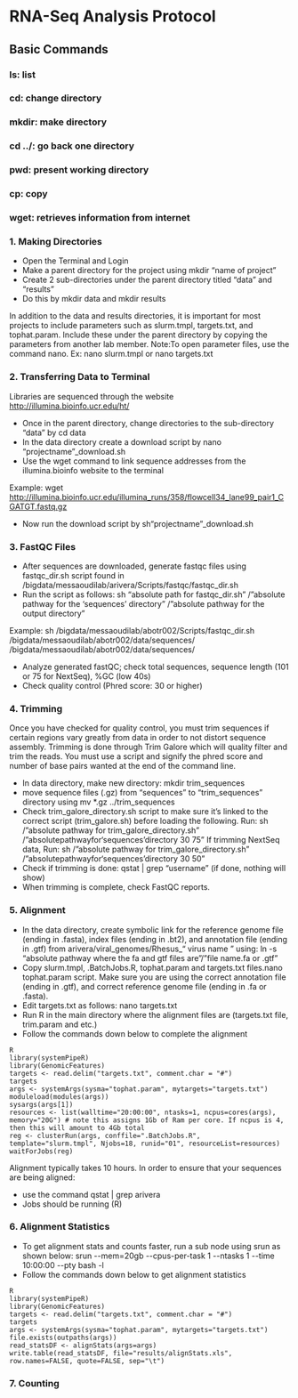# RNA-Seq Analysis Protocol
## Basic Commands

### ls: list
### cd: change directory
### mkdir: make directory
### cd ../: go back one directory
### pwd: present working directory
### cp: copy
### wget: retrieves information from internet



### 1. Making Directories
- Open the Terminal and Login
- Make a parent directory for the project using mkdir “name of project”
- Create 2 sub-directories under the parent directory titled “data” and “results”
- Do this by mkdir data and mkdir results

In addition to the data and results directories, it is important for most projects to include parameters such as slurm.tmpl, targets.txt, and tophat.param. Include these under the parent directory by copying the parameters from another lab member. Note:To open parameter files, use the command nano. Ex:  nano slurm.tmpl or nano targets.txt

### 2. Transferring Data to Terminal
Libraries are sequenced through the website http://illumina.bioinfo.ucr.edu/ht/

- Once in the parent directory, change directories to the sub-directory “data” by cd data
- In the data directory create a download script by nano “projectname”_download.sh
- Use the wget command to link sequence addresses from the illumina.bioinfo website to the terminal

Example:
wget http://illumina.bioinfo.ucr.edu/illumina_runs/358/flowcell34_lane99_pair1_CGATGT.fastq.gz

- Now run the download script by sh“projectname”_download.sh

### 3. FastQC Files
- After sequences are downloaded, generate fastqc files using fastqc_dir.sh script found in    /bigdata/messaoudilab/arivera/Scripts/fastqc/fastqc_dir.sh
- Run the script as follows: sh “absolute path for fastqc_dir.sh” /”absolute pathway  for the ‘sequences’ directory” /”absolute pathway for the output directory”

Example: sh /bigdata/messaoudilab/abotr002/Scripts/fastqc_dir.sh /bigdata/messaoudilab/abotr002/data/sequences/ /bigdata/messaoudilab/abotr002/data/sequences/

- Analyze generated fastQC; check total sequences, sequence length (101 or 75 for NextSeq), %GC (low 40s)
- Check quality control (Phred score: 30 or higher)

### 4. Trimming
Once you have checked for quality control, you must trim sequences if certain regions vary greatly from data in order to not distort sequence assembly. Trimming is done through Trim Galore which will quality filter and trim the reads. You must use a script and signify the phred score and number of base pairs wanted at the end of the command line.

- In data directory, make new directory: mkdir trim_sequences
- move sequence files (.gz)  from “sequences” to “trim_sequences” directory using mv *.gz ../trim_sequences
- Check trim_galore_directory.sh script to make sure it’s linked to the correct script (trim_galore.sh) before loading the following. Run: sh /”absolute pathway for trim_galore_directory.sh” /”absolutepathwayfor‘sequences’directory 30 75”
If trimming NextSeq data, Run: sh /”absolute pathway for trim_galore_directory.sh” /”absolutepathwayfor‘sequences’directory 30 50”
- Check if trimming is done: qstat | grep “username” (if done, nothing will show)
- When trimming is complete, check FastQC reports.

### 5. Alignment
- In the data directory, create symbolic link for the reference genome file (ending in .fasta), index files (ending in .bt2), and annotation file (ending in .gtf) from arivera/viral_genomes/Rhesus_“ virus name ” using:
 ln -s “absolute pathway where the fa and gtf files are”/”file name.fa or .gtf”
- Copy slurm.tmpl, .BatchJobs.R, tophat.param and targets.txt files.nano tophat.param script. Make sure you are using the correct annotation file (ending in .gtf), and correct reference genome file (ending in .fa or .fasta).
- Edit targets.txt as follows: nano targets.txt
- Run R in the main directory where the alignment files are (targets.txt file, trim.param and etc.)
- Follow the commands down below to complete the alignment
```
R
library(systemPipeR)
library(GenomicFeatures)
targets <- read.delim("targets.txt", comment.char = "#")
targets
args <- systemArgs(sysma="tophat.param", mytargets="targets.txt")
moduleload(modules(args))
sysargs(args[1])
resources <- list(walltime="20:00:00", ntasks=1, ncpus=cores(args), memory="20G") # note this assigns 1Gb of Ram per core. If ncpus is 4, then this will amount to 4Gb total
reg <- clusterRun(args, conffile=".BatchJobs.R", template="slurm.tmpl", Njobs=18, runid="01", resourceList=resources)
waitForJobs(reg)
```

Alignment typically takes 10 hours. In order to ensure that your sequences are being aligned:
- use the command qstat | grep arivera
- Jobs should be running (R)

### 6. Alignment Statistics
- To get alignment stats and counts faster, run a sub node using srun as shown below: srun  --mem=20gb --cpus-per-task 1 --ntasks 1 --time 10:00:00 --pty bash -l
- Follow the commands down below to get alignment statistics
```
R
library(systemPipeR)
library(GenomicFeatures)
targets <- read.delim("targets.txt", comment.char = "#")
targets
args <- systemArgs(sysma="tophat.param", mytargets="targets.txt")
file.exists(outpaths(args))
read_statsDF <- alignStats(args=args)
write.table(read_statsDF, file="results/alignStats.xls", row.names=FALSE, quote=FALSE, sep="\t")
```

### 7. Counting





